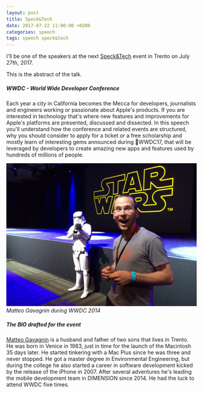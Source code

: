 ```yaml
---
layout: post
title: Speck&Tech
date: 2017-07-22 11:00:00 +0200
categories: speech
tags: speech speck&tech
---
```


I'll be one of the speakers at the next [Speck&Tech](https://speckand.tech) event in Trento on July 27th, 2017.

This is the abstract of the talk.

##### WWDC - World Wide Developer Conference

Each year a city in California becomes the Mecca for developers, journalists and engineers working or passionate about Apple's products. If you are interested in technology that's where new features and improvements for Apple's platforms are presented, discussed and dissected. In this speech you'll understand how the conference and related events are structured, why you should consider to apply for a ticket or a free scholarship and mostly learn of interesting gems announced during WWDC17, that will be leveraged by developers to create amazing new apps and features used by hundreds of millions of people.

![Matteo Gavagnin during WWDC 2014](/assets/images/star-wars.jpg#center100s)
*Matteo Gavagnin during WWDC 2014*

##### The BIO drafted for the event

[Matteo Gavagnin](https://macteo.it) is a husband and father of two sons that lives in Trento. He was born in Venice in 1983, just in time for the launch of the Macintosh 35 days later. He started tinkering with a Mac Plus since he was three and never stopped. He got a master degree in Environmental Engineering, but during the college he also started a career in software development kicked by the release of the iPhone in 2007. After several adventures he's leading the mobile development team in DIMENSION since 2014. He had the luck to attend WWDC five times.
